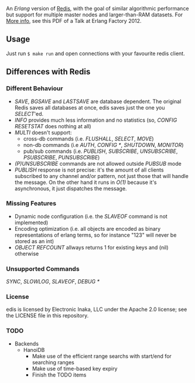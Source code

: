 An *Erlang* version of [Redis](http://redis.io), with the goal of similar algorithmic performance but support for multiple master nodes and larger-than-RAM datasets. For [More info](http://inakanetworks.com/assets/pdf//Edis_Implementing_Redis_In_Erlang.pdf), see this PDF of a Talk at Erlang Factory 2012.

## Usage
Just run `$ make run` and open connections with your favourite redis client.

## Differences with Redis
### Different Behaviour
* _SAVE_, _BGSAVE_ and _LASTSAVE_ are database dependent. The original Redis saves all databases at once, edis saves just the one you _SELECT_'ed.
* _INFO_ provides much less information and no statistics (so, _CONFIG RESETSTAT_ does nothing at all)
* _MULTI_ doesn't support:
  - cross-db commands (i.e. _FLUSHALL_, _SELECT_, _MOVE_)
  - non-db commands (i.e _AUTH_, _CONFIG *_, _SHUTDOWN_, _MONITOR_)
  - pub/sub commands (i.e. _PUBLISH_, _SUBSCRIBE_, _UNSUBSCRIBE_, _PSUBSCRIBE_, _PUNSUBSCRIBE_)
* _(P)UNSUBSCRIBE_ commands are not allowed outside _PUBSUB_ mode
* _PUBLISH_ response is not precise: it's the amount of all clients subscribed to any channel and/or pattern, not just those that will handle the message. On the other hand it runs in _O(1)_ because it's asynchronous, it just dispatches the message.

### Missing Features
* Dynamic node configuration (i.e. the _SLAVEOF_ command is not implemented)
* Encoding optimization (i.e. all objects are encoded as binary representations of erlang terms, so for instance "123" will never be stored as an int)
* _OBJECT REFCOUNT_ allways returns 1 for existing keys and (nil) otherwise

### Unsupported Commands
_SYNC_, _SLOWLOG_, _SLAVEOF_, _DEBUG *_

### License
edis is licensed by Electronic Inaka, LLC under the Apache 2.0 license; see the LICENSE file in this repository.

### TODO

* Backends
  * HanoiDB
    * Make use of the efficient range searchs with start/end for searching ranges
    * Make use of time-based key expiry
    * Finish the TODO items

